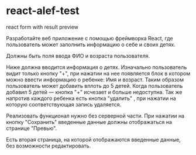 # react-alef-test
react form with result preview

Разработайте веб приложение с помощью фреймворка React, где пользователь может заполнить информацию о себе и своих детях.

Должны быть поля ввода ФИО и возраста пользователя.

 

Ниже должна вводится информация о детях. Изначально пользователь видит только кнопку "+", при нажатии на нее появляется блок в котором можно ввести информацию о ребенке: Имя и возраст. Таким образом пользователь может добавить вплоть до 5 детей. Когда пользователь добавил 5 детей — кнопка "+" исчезает и больше недоступна. Так же напротив каждого ребенка есть кнопка "удалить" , при нажатии на которую соответствующая запись удаляется.

Реализовать функционал нужно без серверной части. При нажатии на кнопку "Сохранить" введенные данные должны отображаться на странице "Превью".

Есть вторая страница, на которой отображаются введенные данные, без возможности редактировать.
